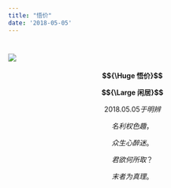 ```yaml
---
title: "悟价"
date: '2018-05-05'
---
```

# ![](/images/heshui.jpg)
  
  **$${\Huge 悟价}$$**
  
  **$${\Large 闲居}$$**

 
 
$$2018.05.05于明辨 $$

$$名利权色趣， $$

$$ 众生心醉迷。 $$

$$君欲何所取？ $$

$$末者为真理。 $$
